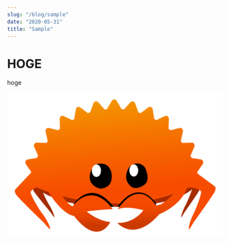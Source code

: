 ```yaml
---
slug: "/blog/sample"
date: "2020-05-31"
title: "Sample"
---
```


# HOGE

hoge

![gatsby-icon](../images/rustacean-orig-noshadow.png)
